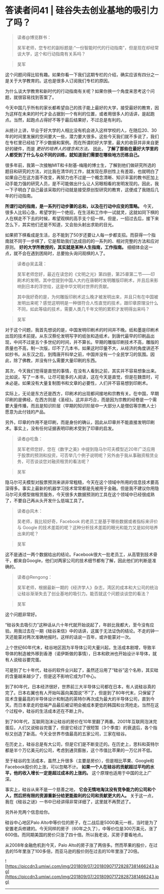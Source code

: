 # 答读者问41 | 硅谷失去创业基地的吸引力了吗？

> 读者@博览群书：
> 
> 吴军老师，您专栏的副标题是:“一份智能时代的行动指南”，但是现在却经常谈大学，这个和行动指南有关系吗？

> 吴军

这个问题问得比较有趣。如果你看一下我们这期专栏的介绍，确实应该有四分之一是关于大学教育的。这也是很多人订阅我们专栏的原因。

为什么谈大学教育和新时代的行动指南有关呢？如果你换一个角度来思考这个问题，就很容易找到答案了。

今天中国几乎所有的家长都希望自己的孩子能上最好的大学，接受最好的教育，因为这样在未来的时代才会占据到一个有利的位置，或者用很多人的话讲，是起跑点。当然，起跑点占得好不等于最后结果好，不过总是有利的。

从统计上讲，毕业于好大学的人相比没有机会进入这样学校的人，在随后20、30年的时间里发展的空间要大一些，潜力要大很多。这些今天我们就不多说了，我们在专栏里已经给了不少数据和案例。而在所谓的好大学里，最大的收获并非来自更好的硬件，而是 *更好的培养人的理念和方法。* 因此， **了解了那些在最好大学里的人都受到了什么与众不同的训练，就知道我们需要在哪些地方历练自己。**

很多年前，我第一次接触MIT和卡耐基-梅隆的博士生，了解到他们做研究所选的题目和研究的方法，对比我在清华的工作，就发现在原创性上有差距，也就明白了如果自己在这方面不改变，再努力也不过是一个概念清晰、知识丰富的教书匠加上动手能力强的研究人员，是不可能做出什么让人另眼相看的发明发现的。因此，我一下子明白了自己最该采取的行动就是接受原创型研究的教育，这便成了我随后几年的行动指南。

 **所谓行动的指南，是一系列行动步骤的总和，以及在行动中应变的策略。** 今天，很多人比较心急，希望学到一个绝招，在生活和工作中一试就灵，这就如同下棋的人在棋走不下去的时候，希望观棋的高手支个招一样。但是，一招过去后，接下来怎么下，其实他们还是不知道，又会抬头射出求助的目光。

如果把下棋看成是生活，总不能到了50岁还要让人每一步都支招。而获得一个指南就不同于一步棋了，它是帮助我们达成目的的一系列的、相对完整的方法和应对原则。 **好的大学所教授的，其实就是某种人生指南，工作指南。** 细细体会这一点，就不会在遇到困局时，总要抬头询问观棋的人了。

> 读者@吴孟晟：
> 
> 吴军老师您好，最近在读您的《文明之光》第四册，第25章第二节——印刷术的发明，其中您提到中国人大约在唐朝时发明雕版印刷术，并且后来影响到日本的浮世绘，这是中华文明对世界的贡献。
> 
> 其中我好奇的是，为何雕版印刷术这么晚才被发明出来，并且只有在中国被发明出来呢？感觉这明明是一种很符合人性直觉的技术，跟印章原理没什么不同，如此等级的技术，需要人类几千年文明的累积才发明得出来吗？

> 吴军

对于这个问题，我首先想说的是，中国发明印刷术的时间并不晚。纸和墨是印刷术出现的技术前提。从东汉蔡伦发明写字的纸张和造纸术，到唐代最早的印刷品出现，中间不过是五个多世纪的时间，并不算长。早期的雕版印刷技术不高，雕版的质量也不高，制一次版，印不了几本书，如果这时印量不大，从经济的角度讲还不如抄书。从东汉之后，到隋唐开科举之前，中国并没有一个全民学习的氛围。因此，除了佛教，并没有什么需要大量印刷的东西。

其次，今天我们觉得是直觉的事情，在没有人看到之前，其实并不容易想象出来。比如说，写了一本书，让尽可能多的人阅读，这在今天是直觉，但是在魏晋时，可未必是。如果没有大量复制图书和文章的必要性，人们并不容易想到印刷术。

实际上，无论是东方还是西方，印刷术的出现都间接地和宗教有关。在中国，早期印刷的是佛经，在西方则是《圣经》。这并非巧合，而是因为宗教的经卷是一个需要大量传播，而且是知识阶层（早期的知识阶层中一大部分人是僧侣等宗教人士）愿意为此付钱的产品。

另外，印章的作用不是印刷，而是身份的确认，因此从印章并不能直接发明印刷术。事实上，没有任何证据表明印刷术受到了印章的启发。

> 读者@吃鱼：
> 
> 吴军老师您好，您在《数字之美》中提到隐马尔可夫模型近20年广泛应用于股票的预测和投资，可否举几个例子说明呢？另外由于我从事融资租赁业务，可否谈谈您对融资租赁的看法呢？

> 吴军

隐马尔可夫模型对股票预测来讲非常粗糙，今天在这个领域中所用的信息技术要高深得多。事实上最新的机器学习技术常常都是先被用于金融。但是我不建议你用隐马尔可夫模型做租赁服务，今天很多大数据预测的工具在这个领域中已经很成熟了，不要自己再从头开发什么低端工具了。

> 读者@风木：
> 
> 吴老师，我比较好奇，Facebook 的老员工是基于哪些数据或者指标来评价与 Google 的技术差距的呢？这种分析技术差距的眼光和能力又是如何培养出来的呢？

> 吴军

这不是通过一两个数据给出的结论。Facebook很大一批老员工，从高管到技术骨干，都来自Google，他们对两家公司的技术细节都有了解，因此他们的判断是准确的。

> 读者@Rengong：
> 
> 吴军老师，根据最新一期的《经济学人》杂志，湾区的成本和大公司的统治让硅谷渐渐失去了创业基地的吸引力。能否就这个问题谈谈您的看法？

> 吴军

这个问题非常好。

“硅谷失去吸引力”这种话从六十年代就开始说起了，年龄比我都大，至今没有应验。用我过去在一期《硅谷来信》中的话讲，这属于无法证伪的结论。不走的钟一天还能蒙对两次准确地报时。这样的话说一百年，或许能蒙对一次。

上个世纪60年代末，硅谷地区因为半导体公司大量兴起，生活成本剧增，导致半导体的制造被外移到香港（诺伊斯做的事情），日本和欧洲也开始设计半导体，就有人说硅谷要完蛋。

可是到了七十年代，硅谷的软件业兴起了，虽然还沿用了“硅谷”这个名称，其实硅的含量越来越少了，但是这不影响它成为IT中心。

到了80年代，日本经济很好，世界前三大半导体公司都在日本，有人说硅谷真的完了。日本右翼也有人开始叫嚣向美国说“不”了，但是到了80年代末，只保留了技术含量最高的半导体设计和制造的英特尔再次成为最大的半导体公司，直到今天。而日本拿走的低端产品最后被证明会被成本更低的韩国和台湾抢走。当然在这个过程中，硅谷的生活成本还在不断上升。

到了90年代，互联网泡沫让硅谷的房价在10年里翻了两番。2001年互联网泡沫完蛋后，人们又说硅谷完蛋了，但是它经过了很短暂（3个季度）的衰退后，各个指标又创造了新高。今天全世界市值最高的五家公司，三家在硅谷。

在历史上，硅谷总是有大公司，但是它们是不断变迁的。在历史上，思科和英特尔都是半个万亿美元的公司，考虑到通货膨胀，这个市值比苹果的一万亿并不低。

至于硅谷的生活成本，虽然上升很多（主要是房价），但是相比苹果、Google和Facebook股价的上涨，可以忽略不计。 **如果一个人在硅谷的贡献超过平均的水平，他的收入增长一定是超过成本的上涨的。** 这个原理也适用于中国的北上广深。

事实上，硅谷从来不是一个慈善之地， **它会无情地淘汰没有竞争能力的公司和个人，然后把有限的资源重新分给更能盈利的公司和贡献更大的人。** 关于这一点，我在《硅谷之谜》一书中已经讲得非常详细了，这里就不再赘述了。

另外补充两个信息给你。

硅谷中心地区Palo Alto中等价位的房子，在二战后是5000美元一栋，当时是为了安置老兵修建的。今天同样的房子（60年之久了），中等价位是300万美元，涨了600倍。而同期美国的房价只涨了四十倍。所以我老说，买房子要看地点。

从2008年金融危机到今天，Palo Alto的房子涨了两倍多。然而苹果的股价，在过去的15年里涨了100多倍，而亚马逊的股价则在过去的10年里涨了20倍。

![https://piccdn3.umiwi.com/img/201809/07/201809071728287381466243.jpg](https://piccdn3.umiwi.com/img/201809/07/201809071728287381466243.jpg)

---
